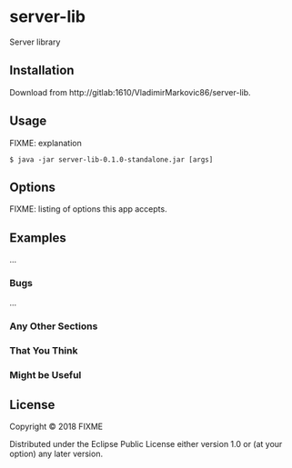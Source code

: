 # server-lib

Server library

## Installation

Download from http://gitlab:1610/VladimirMarkovic86/server-lib.

## Usage

FIXME: explanation

    $ java -jar server-lib-0.1.0-standalone.jar [args]

## Options

FIXME: listing of options this app accepts.

## Examples

...

### Bugs

...

### Any Other Sections
### That You Think
### Might be Useful

## License

Copyright © 2018 FIXME

Distributed under the Eclipse Public License either version 1.0 or (at
your option) any later version.
